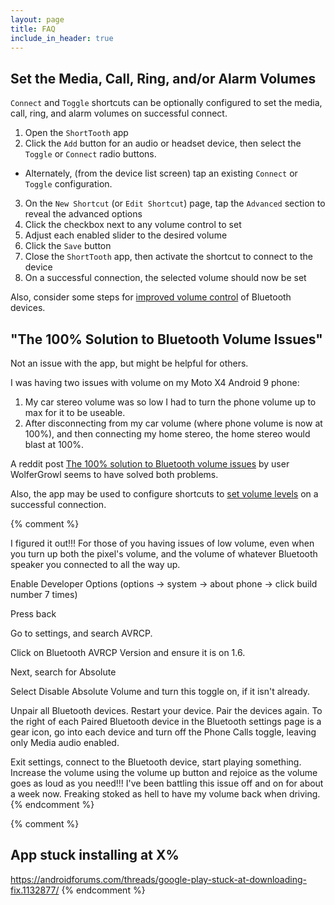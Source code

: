 ```yaml
---
layout: page
title: FAQ
include_in_header: true
---
```


<a name="set_volume"></a>
## Set the Media, Call, Ring, and/or Alarm Volumes

`Connect` and `Toggle` shortcuts can be optionally configured to set the media, call, ring, and alarm volumes on successful connect.

1. Open the `ShortTooth` app
2. Click the `Add` button for an audio or headset device, then select the `Toggle` or `Connect` radio buttons.
  * Alternately, (from the device list screen) tap an existing `Connect` or `Toggle` configuration.
3. On the `New Shortcut` (or `Edit Shortcut`) page, tap the `Advanced` section to reveal the advanced options
4. Click the checkbox next to any volume control to set
5. Adjust each enabled slider to the desired volume
6. Click the `Save` button
7. Close the `ShortTooth` app, then activate the shortcut to connect to the device
8. On a successful connection, the selected volume should now be set

Also, consider some steps for [improved volume control](#100_percent) of Bluetooth devices.

<a name="100_percent"></a>
## "The 100% Solution to Bluetooth Volume Issues"

Not an issue with the app, but might be helpful for others.

I was having two issues with volume on my Moto X4 Android 9 phone:
1. My car stereo volume was so low I had to turn the phone volume up to max for it to be useable.
2. After disconnecting from my car volume (where phone volume is now at 100%), and then connecting my home stereo, the home stereo would blast at 100%.

A reddit post [The 100% solution to Bluetooth volume issues](https://www.reddit.com/r/GooglePixel/comments/8hbcuu/the_100_solution_to_bluetooth_volume_issues/) by user WolferGrowl seems to have solved both problems.

Also, the app may be used to configure shortcuts to [set volume levels](#set_volume) on a successful connection.

{% comment %}
<!-- Retained in case the post goes away -->
I figured it out!!! For those of you having issues of low volume, even when you turn up both the pixel's volume, and the volume of whatever Bluetooth speaker you connected to all the way up.

Enable Developer Options (options -> system -> about phone -> click build number 7 times)

Press back

Go to settings, and search AVRCP.

Click on Bluetooth AVRCP Version and ensure it is on 1.6.

Next, search for Absolute

Select Disable Absolute Volume and turn this toggle on, if it isn't already.

Unpair all Bluetooth devices. Restart your device. Pair the devices again. To the right of each Paired Bluetooth device in the Bluetooth settings page is a gear icon, go into each device and turn off the Phone Calls toggle, leaving only Media audio enabled.

Exit settings, connect to the Bluetooth device, start playing something. Increase the volume using the volume up button and rejoice as the volume goes as loud as you need!!! I've been battling this issue off and on for about a week now. Freaking stoked as hell to have my volume back when driving.
{% endcomment %}

{% comment %}
## App stuck installing at X%

https://androidforums.com/threads/google-play-stuck-at-downloading-fix.1132877/
{% endcomment %}
